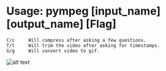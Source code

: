 # Usage: pympeg [input_name] [output_name] [Flag]
 ```
 C/c     Will compress after asking a few questions. 
 T/t     Will trim the video after asking for timestamps. 
 G/g     Will convert video to gif. 
 ```


![alt text](https://github.com/Kiaryy/yet-Another-FFPEG-Wrapper/blob/main/jinx-jinx-cat.gif)
